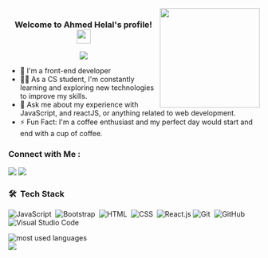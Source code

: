 
<img width="200" flex-wrap="wrap" align="right" src="https://c.tenor.com/_DOBjnGspYAAAAAM/code-coding.gif">

<h3 align="center" flex-wrap="wrap" width="200">
  Welcome to Ahmed Helal's profile!
  <img src="https://media.giphy.com/media/hvRJCLFzcasrR4ia7z/giphy.gif" width="28">
</h3>

<!-- Typing SVG by DenverCoder1 - https://github.com/DenverCoder1/readme-typing-svg -->
<p align="center">
  <a href="https://github.com/DenverCoder1/readme-typing-svg"><img src="https://readme-typing-svg.herokuapp.com/?lines=FRONT-END%20web%20developer;Always%20learning%20new%20things&font=Fira%20Code&center=true&width=440&height=45&color=f75c7e&vCenter=true&size=22"></a>
</p> 

- 🏢 I'm a front-end developer
- 👨‍💻 As a CS student, I'm constantly learning and exploring new technologies to improve my skills.
- 💬 Ask me about my experience with JavaScript, and reactJS, or anything related to web development.
- ⚡ Fun Fact: I'm a coffee enthusiast and my perfect day would start and end with a cup of coffee.


### Connect with Me :

<a href="https://www.linkedin.com/in/ahmed-helal-2165b8156/" target="_blank"><img src="https://img.shields.io/badge/-Ahmed%20Helal-0077B5?style=for-the-badge&logo=Linkedin&logoColor=white"/></a>
<a href="https://t.me/HELAALL" target="_blank"><img src="https://img.shields.io/badge/-Ahmed%20Helal-0077B5?style=for-the-badge&logo=Telegram&logoColor=white"/></a>
### 🛠 &nbsp;Tech Stack
![JavaScript](https://img.shields.io/badge/-JavaScript-05122A?style=flat&logo=javascript)&nbsp;
![Bootstrap](https://img.shields.io/badge/-Bootstrap-05122A?style=flat&logo=bootstrap&logoColor=563D7C)&nbsp;
![HTML](https://img.shields.io/badge/-HTML-05122A?style=flat&logo=HTML5)&nbsp;
![CSS](https://img.shields.io/badge/-CSS-05122A?style=flat&logo=CSS3&logoColor=1572B6)&nbsp;
![React.js](https://img.shields.io/badge/-React-05122A?style=flat&logo=react)
![Git](https://img.shields.io/badge/-Git-05122A?style=flat&logo=git)&nbsp;
![GitHub](https://img.shields.io/badge/-GitHub-05122A?style=flat&logo=github)&nbsp;
![Visual Studio Code](https://img.shields.io/badge/-Visual%20Studio%20Code-05122A?style=flat&logo=visual-studio-code&logoColor=007ACC)&nbsp;






<img align="left" src="https://github-readme-stats.vercel.app/api/top-langs?username=HELAL15&show_icons=true&locale=en&layout=compact&theme=radical" alt="most used languages" />
<br>
<a href="https://komarev.com/ghpvc/?username=HELAL15&style=for-the-badge">
    <img src="https://komarev.com/ghpvc/?username=HELAL15&style=for-the-badge">
</a>
